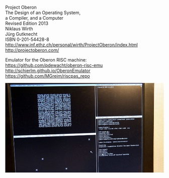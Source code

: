 Project Oberon  
The Design of an Operating System,  
a Compiler, and a Computer  
Revised Edition 2013  
Niklaus Wirth  
Jürg Gutknecht  
ISBN 0-201-54428-8  
http://www.inf.ethz.ch/personal/wirth/ProjectOberon/index.html  
http://projectoberon.com/  

Emulator for the Oberon RISC machine:  
https://github.com/pdewacht/oberon-risc-emu  
http://schierlm.github.io/OberonEmulator  
https://github.com/MGreim/riscpas_repo

![Oberon V5](/oberonV5.jpg "Oberon V5")

